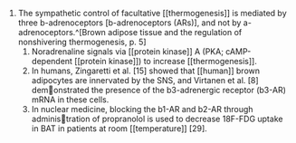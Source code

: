 1. The sympathetic control of facultative [[thermogenesis]] is mediated by three b-adrenoceptors [b-adrenoceptors (ARs)], and not by a-adrenoceptors.^[Brown adipose tissue and the regulation of nonshivering thermogenesis, p. 5]
	1. Noradrenaline signals via [[protein kinase]] A (PKA; cAMP-dependent [[protein kinase]]) to increase [[thermogenesis]].
	2. In humans, Zingaretti et al. [15] showed that [[human]] brown adipocytes are innervated by the SNS, and Virtanen et al. [8] demonstrated the presence of the b3-adrenergic receptor (b3-AR) mRNA in these cells.
	3. In nuclear medicine, blocking the b1-AR and b2-AR through administration of propranolol is used to decrease 18F-FDG uptake in BAT in patients at room [[temperature]] [29].